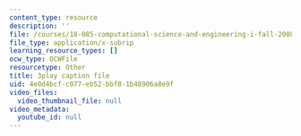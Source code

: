 ```yaml
---
content_type: resource
description: ''
file: /courses/18-085-computational-science-and-engineering-i-fall-2008/4e0d4bcfc077eb52bbf81b48906a8e9f_fJSSVcFhA0Y.srt
file_type: application/x-subrip
learning_resource_types: []
ocw_type: OCWFile
resourcetype: Other
title: 3play caption file
uid: 4e0d4bcf-c077-eb52-bbf8-1b48906a8e9f
video_files:
  video_thumbnail_file: null
video_metadata:
  youtube_id: null
---
```

